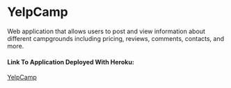 # YelpCamp
Web application that allows users to post and view information about different campgrounds including pricing, reviews, comments, contacts, and more.

#### Link To Application Deployed With Heroku: 
[YelpCamp](http://obscure-eyrie-10681.herokuapp.com/)
